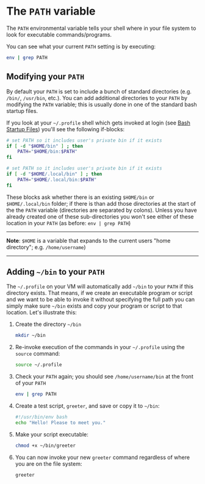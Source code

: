 # The `PATH` variable

The `PATH` environmental variable tells your shell where in your file system to look for executable commands/programs.  

You can see what your current `PATH` setting is by executing:

```bash
env | grep PATH
```

## Modifying your `PATH`

By default your `PATH` is set to include a bunch of standard directories (e.g. `/bin/`, `/usr/bin`, etc.). You can add additional directories to your `PATH` by modifying the `PATH` variable; this is usually done in one of the standard bash startup files.

If you look at your `~/.profile` shell which gets invoked at login (see [Bash Startup Files](./bash-startup.md)) you'll see the following if-blocks:

```bash
# set PATH so it includes user's private bin if it exists
if [ -d "$HOME/bin" ] ; then
    PATH="$HOME/bin:$PATH"
fi

# set PATH so it includes user's private bin if it exists
if [ -d "$HOME/.local/bin" ] ; then
    PATH="$HOME/.local/bin:$PATH"
fi
```

These blocks ask whether there is an existing `$HOME/bin` or `$HOME/.local/bin` folder; if there is than add those directories at the start of the the `PATH` variable (directories are separated by colons).  Unless you have already created one of these sub-directories you won't see either of these location in your `PATH` (as before: `env | grep PATH`)

---

**Note**: `$HOME` is a variable that expands to the current users "home directory"; e.g. `/home/username`)

---

## Adding `~/bin` to your `PATH`

The `~/.profile` on your VM will automatically add `~/bin` to your `PATH` if this directory exists.  That means, if we create an executable program or script and we want to be able to invoke it without specifying the full path you can simply make sure `~/bin` exists and copy your program or script to that location. Let's illustrate this:

1. Create the directory `~/bin`

    ```bash
    mkdir ~/bin
    ```

2. Re-invoke execution of the commands in your `~/.profile` using the `source` command:

    ```bash
    source ~/.profile
    ```

3. Check your `PATH` again; you should see `/home/username/bin` at the front of your `PATH`

    ```bash
    env | grep PATH
    ```

4. Create a test script, `greeter`, and save or copy it to `~/bin`:

    ```bash
    #!/usr/bin/env bash
    echo "Hello! Please to meet you."
    ```

5. Make your script executable:

    ```bash
    chmod +x ~/bin/greeter
    ```

6. You can now invoke your new `greeter` command regardless of where you are on the file system:

    ```bash
    greeter
    ```